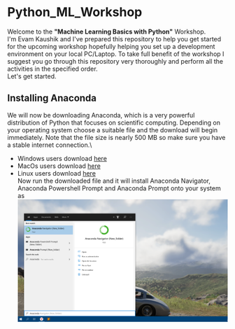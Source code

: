 # Python_ML_Workshop
Welcome to the **"Machine Learning Basics with Python"** Workshop.\
I'm Evam Kaushik and I've prepared this repository to help you get started for the upcoming workshop hopefully helping you set up a development environment on your local PC/Laptop. To take full benefit of the workshop I suggest you go through this repository very thoroughly and perform all the activities in the specified order.\
Let's get started.

## Installing Anaconda
We will now be downloading Anaconda, which is a very powerful distribution of Python that focuses on scientific computing. Depending on your operating system choose a suitable file and the download will begin immediately. Note that the file size is nearly 500 MB so make sure you have a stable internet connection.\
* Windows users download [here](https://repo.anaconda.com/archive/Anaconda3-2020.02-Windows-x86_64.exe)
* MacOs users download [here](https://repo.anaconda.com/archive/Anaconda3-2020.02-MacOSX-x86_64.pkg)
* Linux users download [here](https://repo.anaconda.com/archive/Anaconda3-2020.02-Linux-x86_64.sh)
 \
Now run the downloaded file and it will install Anaconda Navigator, Anaconda Powershell Prompt and Anaconda Prompt onto your system as\
![](https://github.com/kickereb/Python_ML_Workshop/blob/master/Images/Statrt_menu.png)
